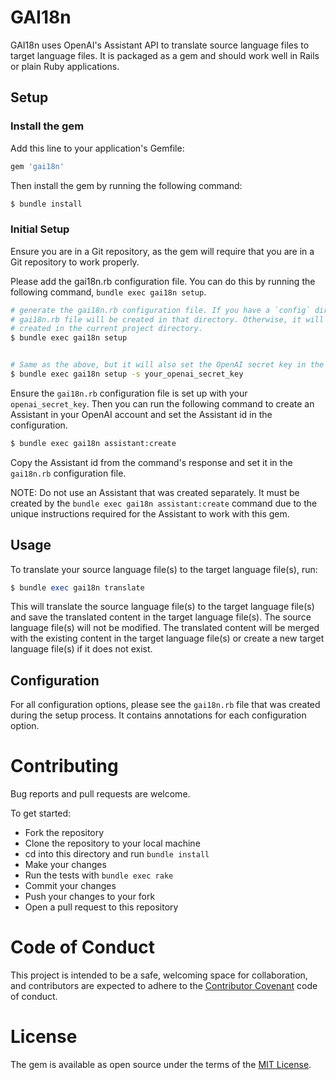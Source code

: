# GAI18n

GAI18n uses OpenAI's Assistant API to translate source language files to target
language files. It is packaged as a gem and should work well in Rails or plain
Ruby applications.

## Setup

### Install the gem
Add this line to your application's Gemfile:

```ruby
gem 'gai18n'
```

Then install the gem by running the following command:
```bash
$ bundle install
```

### Initial Setup

Ensure you are in a Git repository, as the gem will require that you are
in a Git repository to work properly.

Please add the gai18n.rb configuration file. You can do this
by running the following command, `bundle exec gai18n setup`.

```bash
# generate the gai18n.rb configuration file. If you have a `config` directory,
# gai18n.rb file will be created in that directory. Otherwise, it will be
# created in the current project directory.
$ bundle exec gai18n setup


# Same as the above, but it will also set the OpenAI secret key in the file.
$ bundle exec gai18n setup -s your_openai_secret_key
```

Ensure the `gai18n.rb` configuration file is set up with your
`openai_secret_key`. Then you can run the following command to create an
Assistant in your OpenAI account and set the Assistant id in the configuration.

```bash
$ bundle exec gai18n assistant:create
```

Copy the Assistant id from the command's response and set it in the `gai18n.rb`
configuration file.

NOTE: Do not use an Assistant that was created separately. It must be created
by the `bundle exec gai18n assistant:create` command due to the unique
instructions required for the Assistant to work with this gem.

## Usage

To translate your source language file(s) to the target language file(s), run:

```ruby
$ bundle exec gai18n translate
```

This will translate the source language file(s) to the target language file(s)
and save the translated content in the target language file(s). The source
language file(s) will not be modified. The translated content will be merged
with the existing content in the target language file(s) or create a new
target language file(s) if it does not exist.

## Configuration

For all configuration options, please see the `gai18n.rb` file that was created
during the setup process. It contains annotations for each configuration option.

# Contributing

Bug reports and pull requests are welcome.

To get started:
- Fork the repository
- Clone the repository to your local machine
- cd into this directory and run `bundle install`
- Make your changes
- Run the tests with `bundle exec rake`
- Commit your changes
- Push your changes to your fork
- Open a pull request to this repository

# Code of Conduct

This project is intended to be a safe,
welcoming space for collaboration, and contributors are expected to adhere to the
[Contributor Covenant](https://www.contributor-covenant.org) code of conduct.

# License

The gem is available as open source under the terms of the [MIT License](https://opensource.org/licenses/MIT).
```
